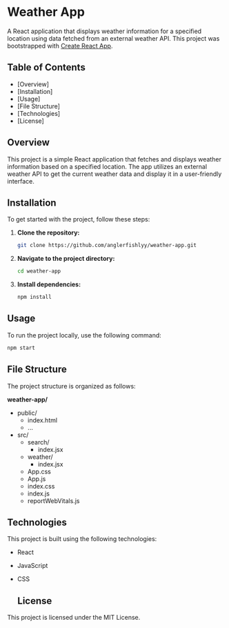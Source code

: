 # Weather App

A React application that displays weather information for a specified location using data fetched from an external weather API.
This project was bootstrapped with [Create React App](https://github.com/facebook/create-react-app).

## Table of Contents

- [Overview]
- [Installation]
- [Usage]
- [File Structure]
- [Technologies]
- [License]

## Overview

This project is a simple React application that fetches and displays weather information based on a specified location. The app utilizes an external weather API to get the current weather data and display it in a user-friendly interface.

## Installation

To get started with the project, follow these steps:

1. **Clone the repository:**

    ```bash
    git clone https://github.com/anglerfishlyy/weather-app.git
    ```

2. **Navigate to the project directory:**

    ```bash
    cd weather-app
    ```

3. **Install dependencies:**

    ```bash
    npm install
    ```

## Usage

To run the project locally, use the following command:

```bash
npm start
 ```

## File Structure

The project structure is organized as follows:

**weather-app/**
- public/
  - index.html
  - ...
- src/
  - search/
    - index.jsx
  - weather/
    - index.jsx
  - App.css
  - App.js
  - index.css
  - index.js
  - reportWebVitals.js



## Technologies

This project is built using the following technologies:

- React
- JavaScript
- CSS


  ## License
  
This project is licensed under the MIT License.
